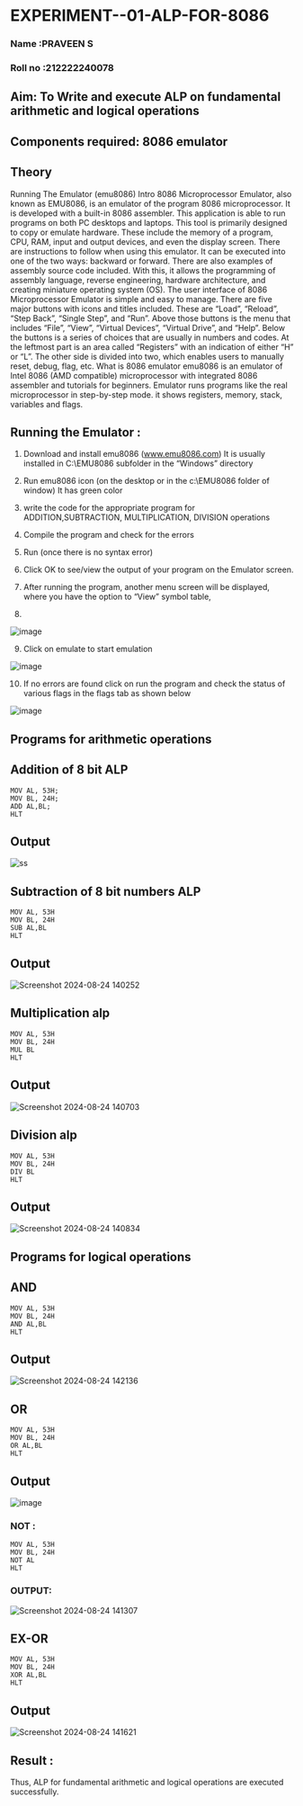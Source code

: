 # EXPERIMENT--01-ALP-FOR-8086
### Name :PRAVEEN S
### Roll no :212222240078

## Aim: To Write and execute ALP on fundamental arithmetic and logical operations
## Components required: 8086  emulator 
## Theory 
Running The Emulator (emu8086) Intro 8086 Microprocessor Emulator, also known as EMU8086, is an emulator of the program 8086 microprocessor. It is developed with a built-in 8086 assembler. This application is able to run programs on both PC desktops and laptops. This tool is primarily designed to copy or emulate hardware. These include the memory of a program, CPU, RAM, input and output devices, and even the display screen. There are instructions to follow when using this emulator. It can be executed into one of the two ways: backward or forward. There are also examples of assembly source code included. With this, it allows the programming of assembly language, reverse engineering, hardware architecture, and creating miniature operating system (OS). The user interface of 8086 Microprocessor Emulator is simple and easy to manage. There are five major buttons with icons and titles included. These are “Load”, “Reload”, “Step Back”, “Single Step”, and “Run”. Above those buttons is the menu that includes “File”, “View”, “Virtual Devices”, “Virtual Drive”, and “Help”. Below the buttons is a series of choices that are usually in numbers and codes. At the leftmost part is an area called “Registers” with an indication of either “H” or “L”. The other side is divided into two, which enables users to manually reset, debug, flag, etc. What is 8086 emulator emu8086 is an emulator of Intel 8086 (AMD compatible) microprocessor with integrated 8086 assembler and tutorials for beginners. Emulator runs programs like the real microprocessor in step-by-step mode. it shows registers, memory, stack, variables and flags.


 ## Running the Emulator :
1.	Download and install emu8086 (www.emu8086.com) It is usually installed in C:\EMU8086 subfolder in the “Windows” directory
2.	Run  emu8086 icon (on the desktop or in the c:\EMU8086 folder of window) It has green color 
3.	write the code for the appropriate program for ADDITION,SUBTRACTION, MULTIPLICATION,  DIVISION operations 

4.	 Compile the program and check for the errors 
5.	Run (once there is no syntax error) 

6.	Click OK to see/view the output of your program on the Emulator screen. 


7.	After running the program, another menu screen will be displayed, where you have the option to “View” symbol table,
8.	 

![image](https://user-images.githubusercontent.com/36288975/189273263-d65baae9-4b8f-4723-afb3-c0ffa4052b04.png)

9.	Click on emulate to start emulation 

![image](https://user-images.githubusercontent.com/36288975/189273273-9bb36ec1-e2e8-4892-8d35-37707332bfdc.png)

10.	If no errors are found click on run the program and check the status of various flags in the flags tab as shown below 

![image](https://user-images.githubusercontent.com/36288975/189273277-113a2a33-4a40-4ff8-95a5-ecd3a1f504fe.png)

## Programs for arithmetic  operations

## Addition  of 8 bit ALP 
```
MOV AL, 53H;
MOV BL, 24H;
ADD AL,BL;
HLT
```


## Output 
![ss](https://github.com/user-attachments/assets/4a4ce084-a409-43a1-8ccf-a7ae6a71e5ba)



## Subtraction   of 8 bit numbers  ALP 
```
MOV AL, 53H
MOV BL, 24H
SUB AL,BL
HLT
```
 
## Output  
![Screenshot 2024-08-24 140252](https://github.com/user-attachments/assets/5138035a-b516-424f-b89c-066d85fe8cc8)


## Multiplication alp 
```
MOV AL, 53H
MOV BL, 24H
MUL BL
HLT
```
 ## Output  
![Screenshot 2024-08-24 140703](https://github.com/user-attachments/assets/adffd023-adcd-42c4-93b1-e9aaf908a5cf)



## Division alp 
```
MOV AL, 53H
MOV BL, 24H
DIV BL
HLT
```

## Output  

![Screenshot 2024-08-24 140834](https://github.com/user-attachments/assets/5c7a0509-cdab-4080-a80a-e8136c2a3015)

## Programs for logical operations
## AND
```
MOV AL, 53H
MOV BL, 24H
AND AL,BL
HLT
```
 ## Output
 ![Screenshot 2024-08-24 142136](https://github.com/user-attachments/assets/2f6db45e-bd1a-4005-a8f1-91f27d60b64f)

## OR
```
MOV AL, 53H
MOV BL, 24H
OR AL,BL
HLT
```

## Output
![image](https://github.com/user-attachments/assets/436e7989-4e80-4922-905e-56b49f920f35)


### NOT :
```
MOV AL, 53H
MOV BL, 24H
NOT AL
HLT
```
### OUTPUT:
![Screenshot 2024-08-24 141307](https://github.com/user-attachments/assets/80dde3b7-0074-4476-a7a9-d352e82d1223)


## EX-OR
```
MOV AL, 53H
MOV BL, 24H
XOR AL,BL
HLT
```

## Output
![Screenshot 2024-08-24 141621](https://github.com/user-attachments/assets/59ccee88-caee-44e9-a2b0-fc187bb8f91e)


## Result :
 

Thus, ALP for fundamental arithmetic and logical operations are executed successfully.






